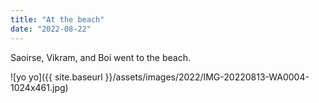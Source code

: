 ```yaml
---
title: "At the beach"
date: "2022-08-22"
---
```


Saoirse, Vikram, and Boí went to the beach.

![yo yo]({{ site.baseurl }}/assets/images/2022/IMG-20220813-WA0004-1024x461.jpg)
